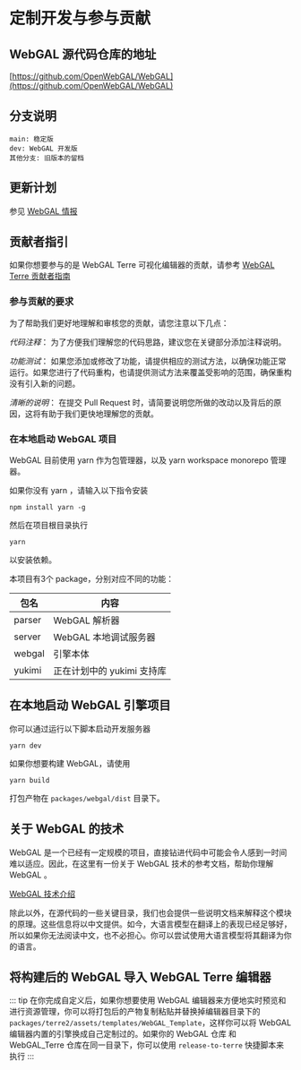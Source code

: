 # 定制开发与参与贡献

## WebGAL 源代码仓库的地址

[https://github.com/OpenWebGAL/WebGAL](https://github.com/OpenWebGAL/WebGAL)

## 分支说明

```
main: 稳定版
dev: WebGAL 开发版
其他分支: 旧版本的留档
```

## 更新计划

参见 [WebGAL 情报](/info)

## 贡献者指引

如果你想要参与的是 WebGAL Terre 可视化编辑器的贡献，请参考 [WebGAL Terre 贡献者指南](terre)

### 参与贡献的要求

为了帮助我们更好地理解和审核您的贡献，请您注意以下几点：

*代码注释*： 为了方便我们理解您的代码思路，建议您在关键部分添加注释说明。

*功能测试*： 如果您添加或修改了功能，请提供相应的测试方法，以确保功能正常运行。如果您进行了代码重构，也请提供测试方法来覆盖受影响的范围，确保重构没有引入新的问题。

*清晰的说明*： 在提交 Pull Request 时，请简要说明您所做的改动以及背后的原因，这将有助于我们更快地理解您的贡献。

### 在本地启动 WebGAL 项目

WebGAL 目前使用 yarn 作为包管理器，以及 yarn workspace monorepo 管理器。

如果你没有 yarn ，请输入以下指令安装

```shell
npm install yarn -g
```

然后在项目根目录执行

```shell
yarn
```
以安装依赖。

本项目有3个 package，分别对应不同的功能：

| 包名   | 内容                       |
| ------ | -------------------------- |
| parser | WebGAL 解析器              |
| server | WebGAL 本地调试服务器      |
| webgal | 引擎本体                   |
| yukimi | 正在计划中的 yukimi 支持库 |

## 在本地启动 WebGAL 引擎项目

你可以通过运行以下脚本启动开发服务器

```shell
yarn dev
```

如果你想要构建 WebGAL，请使用

```shell
yarn build
```

打包产物在  `packages/webgal/dist` 目录下。

## 关于 WebGAL 的技术

WebGAL 是一个已经有一定规模的项目，直接钻进代码中可能会令人感到一时间难以适应。因此，在这里有一份关于 WebGAL 技术的参考文档，帮助你理解 WebGAL 。

[WebGAL 技术介绍](/tech)

除此以外，在源代码的一些关键目录，我们也会提供一些说明文档来解释这个模块的原理。这些信息将以中文提供。如今，大语言模型在翻译上的表现已经足够好，所以如果你无法阅读中文，也不必担心。你可以尝试使用大语言模型将其翻译为你的语言。

## 将构建后的 WebGAL 导入 WebGAL Terre 编辑器

::: tip
在你完成自定义后，如果你想要使用 WebGAL 编辑器来方便地实时预览和进行资源管理，你可以将打包后的产物复制粘贴并替换掉编辑器目录下的 `packages/terre2/assets/templates/WebGAL_Template`，这样你可以将 WebGAL 编辑器内置的引擎换成自己定制过的。如果你的 WebGAL 仓库 和 WebGAL_Terre 仓库在同一目录下，你可以使用 `release-to-terre` 快捷脚本来执行
:::
